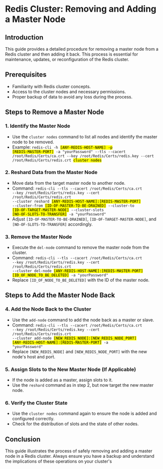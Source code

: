 # Redis Cluster: Removing and Adding a Master Node

## Introduction

This guide provides a detailed procedure for removing a master node from a Redis cluster and then adding it back. This process is essential for maintenance, updates, or reconfiguration of the Redis cluster.

## Prerequisites

- Familiarity with Redis cluster concepts.
- Access to the cluster nodes and necessary permissions.
- Proper backup of data to avoid any loss during the process.

## Steps to Remove a Master Node

### 1. **Identify the Master Node**
   - Use the `cluster nodes` command to list all nodes and identify the master node to be removed.
   - Example: <code>redis-cli -h <mark>[ANY-REDIS-HOST-NAME] -p [REDIS-MASTER-PORT]</mark> -a "yourPassword" --tls --cacert /root/Redis/Certs/ca.crt --key /root/Redis/Certs/redis.key --cert /root/Redis/Certs/redis.crt <mark>cluster nodes</mark></code>

### 2. **Reshard Data from the Master Node**
   - Move data from the target master node to another node.
   - Command: <code>redis-cli --tls --cacert /root/Redis/Certs/ca.crt --key /root/Redis/Certs/redis.key --cert /root/Redis/Certs/redis.crt --cluster reshard <mark>[ANY-REDIS-HOST-NAME]:[REDIS-MASTER-PORT]</mark> --cluster-from <mark>[ID-OF-MASTER-TO-BE-DRAINED]</mark> --cluster-to <mark>[ID-OF-TARGET-MASTER-NODE]</mark> --cluster-slots <mark>[NO-OF-SLOTS-TO-TRANSFER]</mark> -a "yourPassword"</code>
   - Adjust `[ID-OF-MASTER-TO-BE-DRAINED]`, `[ID-OF-TARGET-MASTER-NODE]`, and `[NO-OF-SLOTS-TO-TRANSFER]` accordingly.

### 3. **Remove the Master Node**
   - Execute the `del-node` command to remove the master node from the cluster.
   - Command: <code>redis-cli --tls --cacert /root/Redis/Certs/ca.crt --key /root/Redis/Certs/redis.key --cert /root/Redis/Certs/redis.crt --cluster del-node <mark>[ANY-REDIS-HOST-NAME]:[REDIS-MASTER-PORT] [ID_OF_NODE_TO_BE_DELETED]</mark> -a "yourPassword"</code>
   - Replace `[ID_OF_NODE_TO_BE_DELETED]` with the ID of the master node.

## Steps to Add the Master Node Back

### 4. **Add the Node Back to the Cluster**
   - Use the `add-node` command to add the node back as a master or slave.
   - Command: <code>redis-cli --tls --cacert /root/Redis/Certs/ca.crt --key /root/Redis/Certs/redis.key --cert /root/Redis/Certs/redis.crt --cluster add-node <mark>[NEW_REDIS_NODE]:[NEW_REDIS_NODE_PORT]</mark> <mark>[ANY-REDIS-HOST-NAME]:[REDIS-MASTER-PORT]</mark> -a "yourPassword"</code>
   - Replace `[NEW_REDIS_NODE]` and `[NEW_REDIS_NODE_PORT]` with the new node's host and port.

### 5. **Assign Slots to the New Master Node (If Applicable)**
   - If the node is added as a master, assign slots to it.
   - Use the `reshard` command as in step 2, but now target the new master node.

### 6. **Verify the Cluster State**
   - Use the `cluster nodes` command again to ensure the node is added and configured correctly.
   - Check for the distribution of slots and the state of other nodes.

## Conclusion

This guide illustrates the process of safely removing and adding a master node in a Redis cluster. Always ensure you have a backup and understand the implications of these operations on your cluster's
